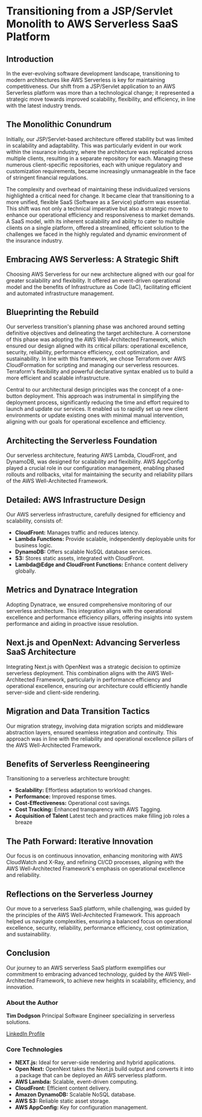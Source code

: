 # Transitioning from a JSP/Servlet Monolith to AWS Serverless SaaS Platform

## Introduction
In the ever-evolving software development landscape, transitioning to modern architectures like AWS Serverless is key for maintaining competitiveness. Our shift from a JSP/Servlet application to an AWS Serverless platform was more than a technological change; it represented a strategic move towards improved scalability, flexibility, and efficiency, in line with the latest industry trends.

## The Monolithic Conundrum
Initially, our JSP/Servlet-based architecture offered stability but was limited in scalability and adaptability. This was particularly evident in our work within the insurance industry, where the architecture was replicated across multiple clients, resulting in a separate repository for each. Managing these numerous client-specific repositories, each with unique regulatory and customization requirements, became increasingly unmanageable in the face of stringent financial regulations.

The complexity and overhead of maintaining these individualized versions highlighted a critical need for change. It became clear that transitioning to a more unified, flexible SaaS (Software as a Service) platform was essential. This shift was not only a technical imperative but also a strategic move to enhance our operational efficiency and responsiveness to market demands. A SaaS model, with its inherent scalability and ability to cater to multiple clients on a single platform, offered a streamlined, efficient solution to the challenges we faced in the highly regulated and dynamic environment of the insurance industry.

## Embracing AWS Serverless: A Strategic Shift
Choosing AWS Serverless for our new architecture aligned with our goal for greater scalability and flexibility. It offered an event-driven operational model and the benefits of Infrastructure as Code (IaC), facilitating efficient and automated infrastructure management.

## Blueprinting the Rebuild
Our serverless transition's planning phase was anchored around setting definitive objectives and delineating the target architecture. A cornerstone of this phase was adopting the AWS Well-Architected Framework, which ensured our design aligned with its critical pillars: operational excellence, security, reliability, performance efficiency, cost optimization, and sustainability. In line with this framework, we chose Terraform over AWS CloudFormation for scripting and managing our serverless resources. Terraform's flexibility and powerful declarative syntax enabled us to build a more efficient and scalable infrastructure.

Central to our architectural design principles was the concept of a one-button deployment. This approach was instrumental in simplifying the deployment process, significantly reducing the time and effort required to launch and update our services. It enabled us to rapidly set up new client environments or update existing ones with minimal manual intervention, aligning with our goals for operational excellence and efficiency.

## Architecting the Serverless Foundation
Our serverless architecture, featuring AWS Lambda, CloudFront, and DynamoDB, was designed for scalability and flexibility. AWS AppConfig played a crucial role in our configuration management, enabling phased rollouts and rollbacks, vital for maintaining the security and reliability pillars of the AWS Well-Architected Framework.

## Detailed: AWS Infrastructure Design
Our AWS serverless infrastructure, carefully designed for efficiency and scalability, consists of:
- **CloudFront:** Manages traffic and reduces latency.
- **Lambda Functions:** Provide scalable, independently deployable units for business logic.
- **DynamoDB:** Offers scalable NoSQL database services.
- **S3:** Stores static assets, integrated with CloudFront.
- **Lambda@Edge and CloudFront Functions:** Enhance content delivery globally.

## Metrics and Dynatrace Integration
Adopting Dynatrace, we ensured comprehensive monitoring of our serverless architecture. This integration aligns with the operational excellence and performance efficiency pillars, offering insights into system performance and aiding in proactive issue resolution.

## Next.js and OpenNext: Advancing Serverless SaaS Architecture
Integrating Next.js with OpenNext was a strategic decision to optimize serverless deployment. This combination aligns with the AWS Well-Architected Framework, particularly in performance efficiency and operational excellence, ensuring our architecture could efficiently handle server-side and client-side rendering.

## Migration and Data Transition Tactics
Our migration strategy, involving data migration scripts and middleware abstraction layers, ensured seamless integration and continuity. This approach was in line with the reliability and operational excellence pillars of the AWS Well-Architected Framework.

## Benefits of Serverless Reengineering
Transitioning to a serverless architecture brought:
- **Scalability:** Effortless adaptation to workload changes.
- **Performance:** Improved response times.
- **Cost-Effectiveness:** Operational cost savings.
- **Cost Tracking:** Enhanced transparency with AWS Tagging.
- **Acquisition of Talent** Latest tech and practices make filling job roles a breaze

## The Path Forward: Iterative Innovation
Our focus is on continuous innovation, enhancing monitoring with AWS CloudWatch and X-Ray, and refining CI/CD processes, aligning with the AWS Well-Architected Framework's emphasis on operational excellence and reliability.

## Reflections on the Serverless Journey
Our move to a serverless SaaS platform, while challenging, was guided by the principles of the AWS Well-Architected Framework. This approach helped us navigate complexities, ensuring a balanced focus on operational excellence, security, reliability, performance efficiency, cost optimization, and sustainability.

## Conclusion
Our journey to an AWS serverless SaaS platform exemplifies our commitment to embracing advanced technology, guided by the AWS Well-Architected Framework, to achieve new heights in scalability, efficiency, and innovation.

### About the Author
**Tim Dodgson**
Principal Software Engineer specializing in serverless solutions.

[LinkedIn Profile](#)

### Core Technologies
- **NEXT.js:** Ideal for server-side rendering and hybrid applications.
- **Open Next:** OpenNext takes the Next.js build output and converts it into a package that can be deployed an AWS serverless platform.
- **AWS Lambda:** Scalable, event-driven computing.
- **CloudFront:** Efficient content delivery.
- **Amazon DynamoDB:** Scalable NoSQL database.
- **AWS S3:** Reliable static asset storage.
- **AWS AppConfig:** Key for configuration management.

